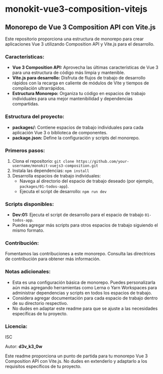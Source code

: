 # monokit-vue3-composition-vitejs

## Monorepo de Vue 3 Composition API con Vite.js

Este repositorio proporciona una estructura de monorepo para crear aplicaciones Vue 3 utilizando Composition API y Vite.js para el desarrollo.

### Características:

- **Vue 3 Composition API:** Aprovecha las últimas características de Vue 3 para una estructura de código más limpia y mantenible.
- **Vite.js para desarrollo:** Disfruta de flujos de trabajo de desarrollo rápidos con la recarga en caliente de módulos de Vite y tiempos de compilación ultrarrápidos.
- **Estructura Monorepo:** Organiza tu código en espacios de trabajo individuales para una mejor mantenibilidad y dependencias compartidas.

### Estructura del proyecto:

- **packages/:** Contiene espacios de trabajo individuales para cada aplicación Vue 3 o biblioteca de componentes.
- **package.json:** Define la configuración y scripts del monorepo.

### Primeros pasos:

1. Clona el repositorio: `git clone https://github.com/your-username/monokit-vuejs3-composition.git`
2. Instala las dependencias: `npm install`
3. Desarrolla espacios de trabajo individuales:
   - Navega al directorio del espacio de trabajo deseado (por ejemplo, `packages/01-todos-app`).
   - Ejecuta el script de desarrollo: `npm run dev`

### Scripts disponibles:

- **Dev:01:** Ejecuta el script de desarrollo para el espacio de trabajo `01-todos-app`.
- Puedes agregar más scripts para otros espacios de trabajo siguiendo el mismo formato.

### Contribución:

Fomentamos las contribuciones a este monorepo. Consulta las directrices de contribución para obtener más información.

### Notas adicionales:

- Esta es una configuración básica de monorepo. Puedes personalizarla aún más agregando herramientas como Lerna o Yarn Workspaces para administrar dependencias y scripts en todos los espacios de trabajo.
- Considera agregar documentación para cada espacio de trabajo dentro de su directorio respectivo.
- No dudes en adaptar este readme para que se ajuste a las necesidades específicas de tu proyecto.

### Licencia:

ISC

Autor: **d3v_k3_0w**

Este readme proporciona un punto de partida para tu monorepo Vue 3 Composition API con Vite.js. No dudes en extenderlo y adaptarlo a los requisitos específicos de tu proyecto.
